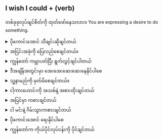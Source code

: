 ## I wish I could + (verb)

တစ်ခုခုလုပ်ချင်စိတ်ကို ထုတ်ဖော်နေသလား။
You are expressing a desire to do something.

<details>
<summary>ပိုကောင်းအောင် သီချင်းဆိုချင်တယ်</summary>
"I wish I could sing better."
</details>
<details>
<summary>အငြင်းအခုံကို ပြေလည်စေချင်တယ်။</summary>

"I wish I could settle the argument."
</details>
<details>
<summary>ကျွန်တော် ကမ္ဘာပတ်ပြီး ရွက်လွှင့်ချင်ပါတယ်</summary>

"I wish I could sail around the world."
</details>
<details>
<summary>ဒီအချိန်အတွင်းမှာ အေးအေးဆေးဆေးနေနိုင်ပါစေ</summary>

"I wish I could remain calm during all of this."
</details>
<details>
<summary>သူ့နာမည်ကို မှတ်မိစေချင်တယ်။</summary>

"I wish I could remember his name."
</details>
<details>
<summary>ငါ့ကားဟောင်းကို အသစ်နဲ့ အစားထိုးချင်တယ်</summary>

"I wish I could replace my old car with a new one."
</details>
<details>
<summary>အပြင်မှာ ကစားချင်တယ်</summary>

"I wish I could play outside."
</details>
<details>
<summary>ငါ မင်းနဲ့ ဂိမ်းသွားကစားချင်တယ်</summary>

"I wish I could go to the game with you."
</details>
<details>
<summary>ပိုကောင်းအောင် ရေးနိုင်ပါစေ</summary>

"I wish I could write better."
</details>
<details>
<summary>ကျွန်တော်က ကိုယ်ပိုင်လုပ်ငန်းကို ပိုင်ချင်တယ်</summary>

"I wish I could own my own business."
</details>